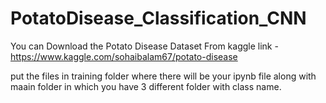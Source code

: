 # PotatoDisease_Classification_CNN

You can Download the Potato Disease Dataset From kaggle link - https://www.kaggle.com/sohaibalam67/potato-disease


put the files in training folder where there will be your ipynb file along with maain folder in which you have 3 different folder with class name.
